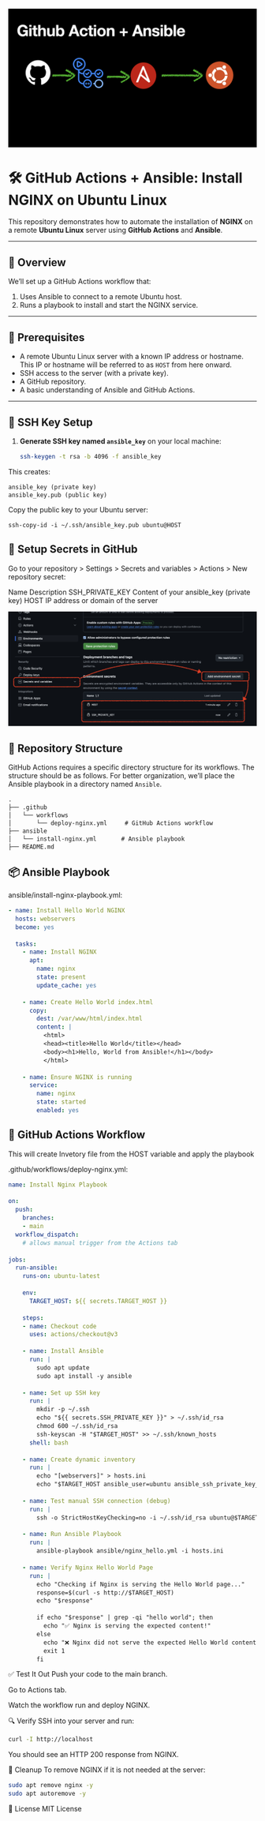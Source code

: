 ![banner](images/github-action-ansible.png)
# 🛠️ GitHub Actions + Ansible: Install NGINX on Ubuntu Linux

This repository demonstrates how to automate the installation of **NGINX** on a remote **Ubuntu Linux** server using **GitHub Actions** and **Ansible**.

---

## 🧩 Overview

We’ll set up a GitHub Actions workflow that:
1. Uses Ansible to connect to a remote Ubuntu host.
2. Runs a playbook to install and start the NGINX service.

---

## 📝 Prerequisites

- A remote Ubuntu Linux server with a known IP address or hostname. This IP or hostname will be referred to as `HOST` from here onward.
- SSH access to the server (with a private key).
- A GitHub repository.
- A basic understanding of Ansible and GitHub Actions.

---

## 🔑 SSH Key Setup

1. **Generate SSH key named `ansible_key`** on your local machine:

   ```bash
   ssh-keygen -t rsa -b 4096 -f ansible_key
   ```
This creates:
```
ansible_key (private key)
ansible_key.pub (public key)
```

Copy the public key to your Ubuntu server:
```
ssh-copy-id -i ~/.ssh/ansible_key.pub ubuntu@HOST
```

## 🔐 Setup Secrets in GitHub
Go to your repository > Settings > Secrets and variables > Actions > New repository secret:

Name	Description
SSH_PRIVATE_KEY	Content of your ansible_key (private key)
HOST	IP address or domain of the server

![banner](images/github-vars.png)
## 📁 Repository Structure
GitHub Actions requires a specific directory structure for its workflows. The structure should be as follows.
For better organization, we’ll place the Ansible playbook in a directory named `Ansible`. 
```
.
├── .github
│   └── workflows
│       └── deploy-nginx.yml     # GitHub Actions workflow
├── ansible
│   └── install-nginx.yml       # Ansible playbook
├── README.md

```

## 📦 Ansible Playbook
ansible/install-nginx-playbook.yml:

```yaml
- name: Install Hello World NGINX
  hosts: webservers
  become: yes

  tasks:
    - name: Install NGINX
      apt:
        name: nginx
        state: present
        update_cache: yes

    - name: Create Hello World index.html
      copy:
        dest: /var/www/html/index.html
        content: |
          <html>
          <head><title>Hello World</title></head>
          <body><h1>Hello, World from Ansible!</h1></body>
          </html>

    - name: Ensure NGINX is running
      service:
        name: nginx
        state: started
        enabled: yes
```


## 🤖 GitHub Actions Workflow
This will create Invetory file from the HOST variable and apply the playbook

.github/workflows/deploy-nginx.yml:
```yaml
name: Install Nginx Playbook

on:
  push:
    branches:
    - main
  workflow_dispatch:
    # allows manual trigger from the Actions tab

jobs:
  run-ansible:
    runs-on: ubuntu-latest

    env:
      TARGET_HOST: ${{ secrets.TARGET_HOST }}

    steps:
    - name: Checkout code
      uses: actions/checkout@v3

    - name: Install Ansible
      run: |
        sudo apt update
        sudo apt install -y ansible

    - name: Set up SSH key
      run: |
        mkdir -p ~/.ssh
        echo "${{ secrets.SSH_PRIVATE_KEY }}" > ~/.ssh/id_rsa
        chmod 600 ~/.ssh/id_rsa
        ssh-keyscan -H "$TARGET_HOST" >> ~/.ssh/known_hosts
      shell: bash

    - name: Create dynamic inventory
      run: |
        echo "[webservers]" > hosts.ini
        echo "$TARGET_HOST ansible_user=ubuntu ansible_ssh_private_key_file=~/.ssh/id_rsa" >> hosts.ini

    - name: Test manual SSH connection (debug)
      run: |
        ssh -o StrictHostKeyChecking=no -i ~/.ssh/id_rsa ubuntu@$TARGET_HOST "echo 'SSH Success 🎉'"

    - name: Run Ansible Playbook
      run: |
        ansible-playbook ansible/nginx_hello.yml -i hosts.ini

    - name: Verify Nginx Hello World Page
      run: |
        echo "Checking if Nginx is serving the Hello World page..."
        response=$(curl -s http://$TARGET_HOST)
        echo "$response"

        if echo "$response" | grep -qi "hello world"; then
          echo "✅ Nginx is serving the expected content!"
        else
          echo "❌ Nginx did not serve the expected Hello World content."
          exit 1
        fi
```

✅ Test It Out
Push your code to the main branch.

Go to Actions tab.

Watch the workflow run and deploy NGINX.

🔍 Verify
SSH into your server and run:
```bash
curl -I http://localhost
```
You should see an HTTP 200 response from NGINX.

🧼 Cleanup
To remove NGINX if it is not needed at the server:
```bash
sudo apt remove nginx -y
sudo apt autoremove -y
```

📄 License
MIT License


